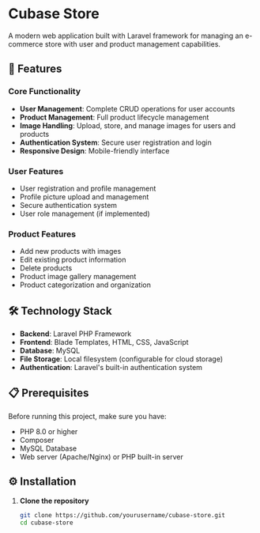 # Cubase Store

A modern web application built with Laravel framework for managing an e-commerce store with user and product management capabilities.

## 🚀 Features

### Core Functionality
- **User Management**: Complete CRUD operations for user accounts
- **Product Management**: Full product lifecycle management
- **Image Handling**: Upload, store, and manage images for users and products
- **Authentication System**: Secure user registration and login
- **Responsive Design**: Mobile-friendly interface

### User Features
- User registration and profile management
- Profile picture upload and management
- Secure authentication system
- User role management (if implemented)

### Product Features
- Add new products with images
- Edit existing product information
- Delete products
- Product image gallery management
- Product categorization and organization

## 🛠️ Technology Stack

- **Backend**: Laravel PHP Framework
- **Frontend**: Blade Templates, HTML, CSS, JavaScript
- **Database**: MySQL
- **File Storage**: Local filesystem (configurable for cloud storage)
- **Authentication**: Laravel's built-in authentication system

## 📋 Prerequisites

Before running this project, make sure you have:

- PHP 8.0 or higher
- Composer
- MySQL Database
- Web server (Apache/Nginx) or PHP built-in server

## ⚙️ Installation

1. **Clone the repository**
   ```bash
   git clone https://github.com/yourusername/cubase-store.git
   cd cubase-store
